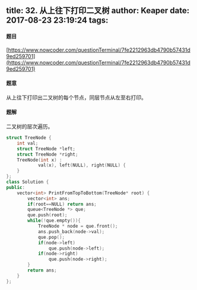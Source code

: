 title: 32. 从上往下打印二叉树
author: Keaper
date: 2017-08-23 23:19:24
tags:
---
#### 题目
[https://www.nowcoder.com/questionTerminal/7fe2212963db4790b57431d9ed259701](https://www.nowcoder.com/questionTerminal/7fe2212963db4790b57431d9ed259701)
#### 题意
从上往下打印出二叉树的每个节点，同层节点从左至右打印。
#### 题解
二叉树的层次遍历。
```cpp
struct TreeNode {
	int val;
	struct TreeNode *left;
	struct TreeNode *right;
	TreeNode(int x) :
			val(x), left(NULL), right(NULL) {
	}
};
class Solution {
public:
    vector<int> PrintFromTopToBottom(TreeNode* root) {
        vector<int> ans;
        if(root==NULL) return ans;
        queue<TreeNode *> que;
        que.push(root);
        while(!que.empty()){	
            TreeNode * node = que.front();
            ans.push_back(node->val);
            que.pop();
            if(node->left)
                que.push(node->left);
            if(node->right)
                que.push(node->right);
        }
        return ans;
    }
};
```